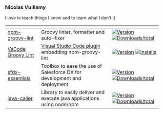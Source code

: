 ### Nicolas Vuillamy

I love to teach things I know and to learn what I don't :)

| <!-- -->   | <!-- -->   | <!-- -->   |
|--|--|--|
| [npm-groovy-lint](https://github.com/nvuillam/npm-groovy-lint)| Groovy linter, formatter and auto-fixer |[![Version](https://img.shields.io/npm/v/npm-groovy-lint.svg)](https://npmjs.org/package/npm-groovy-lint) [![Downloads/total](https://img.shields.io/npm/dt/npm-groovy-lint.svg)](https://npmjs.org/package/npm-groovy-lint) |
| [VsCode Groovy Lint](https://github.com/nvuillam/vscode-groovy-lint) |[Visual Studio Code plugin](https://marketplace.visualstudio.com/items?itemName=NicolasVuillamy.vscode-groovy-lint) embedding npm-groovy-lint |[![Version](https://vsmarketplacebadge.apphb.com/version/NicolasVuillamy.vscode-groovy-lint.svg)](https://marketplace.visualstudio.com/items?itemName=NicolasVuillamy.vscode-groovy-lint) [![Installs](https://vsmarketplacebadge.apphb.com/installs/NicolasVuillamy.vscode-groovy-lint.svg)](https://marketplace.visualstudio.com/items?itemName=NicolasVuillamy.vscode-groovy-lint) |
| [sfdx-essentials](https://github.com/nvuillam/sfdx-essentials)| Toolbox to ease the use of Salesforce DX for development and deployment |[![Version](https://img.shields.io/npm/v/sfdx-essentials.svg)](https://npmjs.org/package/sfdx-essentials) [![Downloads/total](https://img.shields.io/npm/dt/sfdx-essentials.svg)](https://npmjs.org/package/sfdx-essentials) |
| [java-caller](https://github.com/nvuillam/node-java-caller)|Library to easily deliver and execute java applications using node/npm |[![Version](https://img.shields.io/npm/v/java-caller.svg)](https://npmjs.org/package/java-caller) [![Downloads/total](https://img.shields.io/npm/dt/java-caller.svg)](https://npmjs.org/package/java-caller) |
